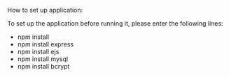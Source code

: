 How to set up application:

To set up the application before running it, please enter the following lines:
  - npm install
  - npm install express
  - npm install ejs
  - npm install mysql
  - npm install bcrypt

